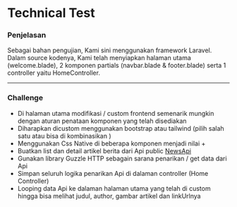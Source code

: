 <h1>Technical Test</h1>
<h3>Penjelasan</h3>
    <p>Sebagai bahan pengujian, Kami sini menggunakan framework Laravel. Dalam source kodenya, Kami telah menyiapkan
        halaman utama (welcome.blade), 2 komponen partials (navbar.blade &amp; footer.blade) serta 1 controller
        yaitu HomeController.</p>
    <hr>

<h3>Challenge</h3>
    <ul>
        <li>Di halaman utama modifikasi / custom frontend semenarik mungkin dengan aturan penataan komponen yang telah
            disediakan</li>
        <li>Diharapkan dicustom menggunakan bootstrap atau tailwind (pilih salah satu atau bisa di
            kombinasikan )</li>
        <li>Menggunakan Css Native di beberapa komponen menjadi nilai +</li>
        <li>Buatkan list dan detail artikel berita dari Api public <a href="https://newsapi.org/"
                target="_blank">NewsApi</a>
        </li>
        <li>Gunakan library Guzzle HTTP sebagain sarana penarikan / get data dari Api</li>
        <li>Simpan seluruh logika penarikan Api di dalaman controller (Home Controller)</li>
        <li>Looping data Api ke dalaman halaman utama yang telah di custom hingga bisa melihat judul, author, gambar
            artikel dan linkUrlnya</li>
    </ul>
